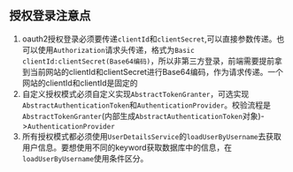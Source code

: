 ## 授权登录注意点

1. oauth2授权登录必须要传递`clientId`和`clientSecret`,可以直接参数传递。也可以使用`Authorization`请求头传递，格式为`Basic clientId:clientSecret(Base64编码)`，所以非第三方登录，前端需要提前拿到当前网站的clientId和clientSecret进行Base64编码，作为请求传递。一个网站的clientId和clientId是固定的
2. 自定义授权模式必须自定义实现`AbstractTokenGranter`，可选实现`AbstractAuthenticationToken`和`AuthenticationProvider`。校验流程是`AbstractTokenGranter`(内部生成`AbstractAuthenticationToken`对象)->`AuthenticationProvider`
3. 所有授权模式都必须使用`UserDetailsService`的`loadUserByUsername`去获取用户信息。要想使用不同的keyword获取数据库中的信息，在`loadUserByUsername`使用条件区分。